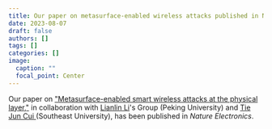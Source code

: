 ```yaml
---
title: Our paper on metasurface-enabled wireless attacks published in NATELECTRON
date: 2023-08-07
draft: false
authors: []
tags: []
categories: []
image:
  caption: ""
  focal_point: Center
---
```

Our paper on ["Metasurface-enabled smart wireless attacks at the physical layer,"](/publication/ij-170-NATELECTRON-2023)
in collaboration with [Lianlin Li]'s Group (Peking University) and
[Tie Jun Cui ](https://scholar.google.com/citations?user=-h-1eJsAAAAJ&hl=en)(Southeast University),
has been published in *Nature Electronics*.

[Lianlin Li]: https://www.researchgate.net/profile/Lianlin-Li
